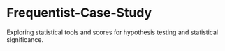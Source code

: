 # Frequentist-Case-Study
Exploring statistical tools and scores for hypothesis testing and statistical significance. 
